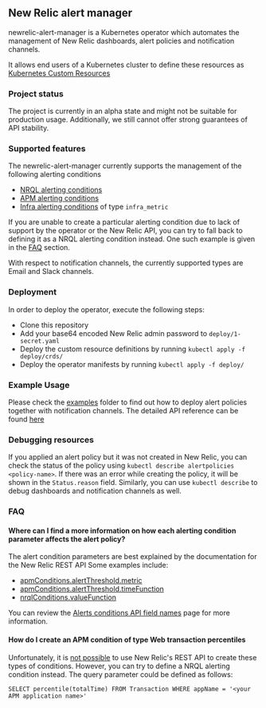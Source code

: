 ## New Relic alert manager

newrelic-alert-manager is a Kubernetes operator which automates the management of 
New Relic dashboards, alert policies and notification channels.

It allows end users of a Kubernetes cluster to define these resources as [Kubernetes Custom Resources](https://kubernetes.io/docs/concepts/extend-kubernetes/api-extension/custom-resources/)

### Project status
The project is currently in an alpha state and might not be suitable for production usage.
Additionally, we still cannot offer strong guarantees of API stability. 

### Supported features
The newrelic-alert-manager currently supports the management of the following alerting conditions
* [NRQL alerting conditions](https://docs.newrelic.com/docs/alerts/new-relic-alerts/defining-conditions/create-alert-conditions-nrql-queries)
* [APM alerting conditions](https://docs.newrelic.com/docs/alerts/new-relic-alerts/defining-conditions/create-alert-conditions)
* [Infra alerting conditions](https://docs.newrelic.com/docs/infrastructure/new-relic-infrastructure/infrastructure-alert-conditions/rest-api-calls-new-relic-infrastructure-alerts) of type `infra_metric`

If you are unable to create a particular alerting condition due to lack of support by the operator or the New Relic API,
you can try to fall back to defining it as a NRQL alerting condition instead.
One such example is given in the [FAQ](https://github.com/fpetkovski/newrelic-alert-manager#how-do-i-create-an-apm-condition-of-type-web-transaction-percentiles) section. 

With respect to notification channels, the currently supported types are Email and Slack channels.  

### Deployment
In order to deploy the operator, execute the following steps:

* Clone this repository
* Add your base64 encoded New Relic admin password to `deploy/1-secret.yaml`
* Deploy the custom resource definitions by running
```kubectl apply -f deploy/crds/```
* Deploy the operator manifests by running
```kubectl apply -f deploy/```

### Example Usage
Please check the [examples](https://github.com/fpetkovski/newrelic-alert-manager/tree/master/hack/examples) folder to find out how to deploy alert policies together with notification channels.
The detailed API reference can be found [here]()

### Debugging resources
If you applied an alert policy but it was not created in New Relic, you can check the 
status of the policy using `kubectl describe alertpolicies <policy-name>`. If there was an error while creating the policy, it will be shown in the `Status.reason` field.
Similarly, you can use `kubectl describe` to debug dashboards and notification channels as well.

### FAQ
#### Where can I find a more information on how each alerting condition parameter affects the alert policy?  
The alert condition parameters are best explained by the documentation for the New Relic REST API
Some examples include:
* [apmConditions.alertThreshold.metric](https://docs.newrelic.com/docs/alerts/rest-api-alerts/new-relic-alerts-rest-api/alerts-conditions-api-field-names#metric)
* [apmConditions.alertThreshold.timeFunction](https://docs.newrelic.com/docs/alerts/rest-api-alerts/new-relic-alerts-rest-api/alerts-conditions-api-field-names#terms_time_function)
* [nrqlConditions.valueFunction](https://docs.newrelic.com/docs/alerts/rest-api-alerts/new-relic-alerts-rest-api/alerts-conditions-api-field-names#user_defined_value_function)

You can review the [Alerts conditions API field names](https://docs.newrelic.com/docs/alerts/rest-api-alerts/new-relic-alerts-rest-api/alerts-conditions-api-field-names) page for more information.

#### How do I create an APM condition of type Web transaction percentiles
Unfortunately, it is [not possible](https://docs.newrelic.com/docs/alerts/rest-api-alerts/new-relic-alerts-rest-api/rest-api-calls-new-relic-alerts#excluded) to use New Relic's REST API to create these types of conditions.
However, you can try to define a NRQL alerting condition instead. The query parameter could be defined as follows: 
```
SELECT percentile(totalTime) FROM Transaction WHERE appName = '<your APM application name>'
```
 